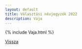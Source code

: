 ```yaml
---
layout: default
title: Választási névjegyzék 2022
description: Vaja
---
```


{% include Vaja.html %}

[Vissza](./)